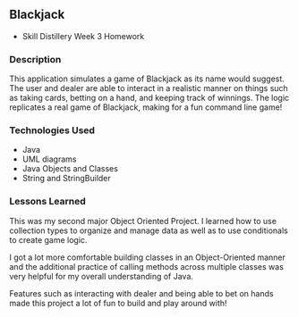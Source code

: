 ## Blackjack

* Skill Distillery Week 3 Homework

### Description
This application simulates a game of Blackjack as its name would suggest. The user and dealer are able to interact in a realistic manner on things such as taking cards, betting on a hand, and keeping track of winnings. The logic replicates a real game of Blackjack, making for a fun command line game!

### Technologies Used
* Java
* UML diagrams
* Java Objects and Classes
* String and StringBuilder

### Lessons Learned
This was my second major Object Oriented Project. I learned how to use collection types to organize and manage data as well as to use conditionals to create game logic. 

I got a lot more comfortable building classes in an Object-Oriented manner and the additional 
practice of calling methods across multiple classes was very helpful for my overall understanding of Java.

Features such as interacting with dealer and being able to bet on hands made this project a lot of fun to build and play around with! 

